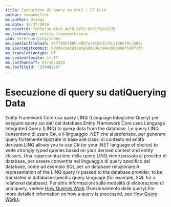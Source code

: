 ```yaml
---
title: Esecuzione di query su dati - EF Core
author: rowanmiller
ms.author: divega
ms.date: 10/27/2016
ms.assetid: 7c65ec3e-46c8-48f8-8232-9e31f96c277b
ms.technology: entity-framework-core
uid: core/querying/index
ms.openlocfilehash: 447f48b780bc48b7a79153d17dcc1b8ef0cc508c
ms.sourcegitcommit: bdd06c9a591ba5e6d6a3ec046c80de98f598f3f3
ms.translationtype: HT
ms.contentlocale: it-IT
ms.lasthandoff: 07/10/2018
ms.locfileid: "37949275"
---
```

# <a name="querying-data"></a><span data-ttu-id="73b9c-102">Esecuzione di query su dati</span><span class="sxs-lookup"><span data-stu-id="73b9c-102">Querying Data</span></span>

<span data-ttu-id="73b9c-103">Entity Framework Core usa query LINQ (Language Integrated Query) per eseguire query sui dati dal database.</span><span class="sxs-lookup"><span data-stu-id="73b9c-103">Entity Framework Core uses Language Integrated Query (LINQ) to query data from the database.</span></span> <span data-ttu-id="73b9c-104">Le query LINQ consentono di usare C#, o il linguaggio .NET che si preferisce, per generare query fortemente tipizzate in base alle classi di contesto ed entità derivate.</span><span class="sxs-lookup"><span data-stu-id="73b9c-104">LINQ allows you to use C# (or your .NET language of choice) to write strongly typed queries based on your derived context and entity classes.</span></span> <span data-ttu-id="73b9c-105">Una rappresentazione della query LINQ viene passata al provider di database, per essere convertita nel linguaggio di query specifico del database, come ad esempio SQL per un database relazionale.</span><span class="sxs-lookup"><span data-stu-id="73b9c-105">A representation of the LINQ query is passed to the database provider, to be translated in database-specific query language (for example, SQL for a relational database).</span></span> <span data-ttu-id="73b9c-106">Per altre informazioni sulla modalità di elaborazione di una query, vedere [How Queries Work](overview.md) (Funzionamento delle query).</span><span class="sxs-lookup"><span data-stu-id="73b9c-106">For more detailed information on how a query is processed, see [How Query Works](overview.md).</span></span>
